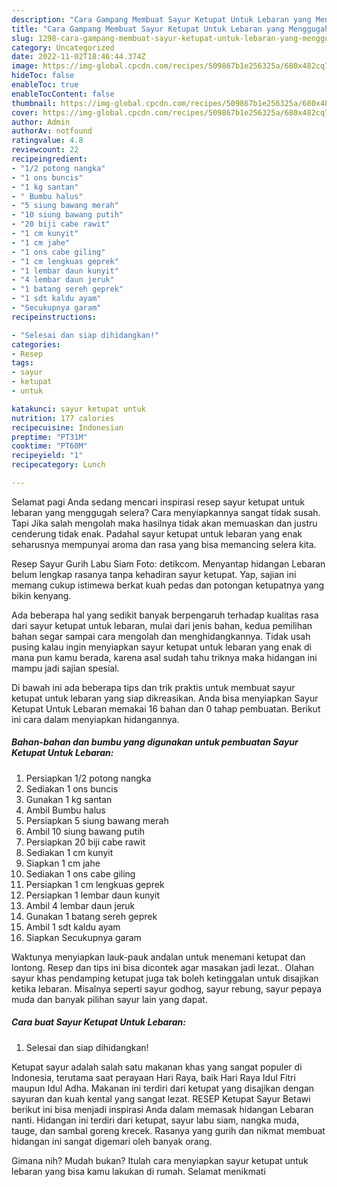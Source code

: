 ```yaml
---
description: "Cara Gampang Membuat Sayur Ketupat Untuk Lebaran yang Menggugah Selera, Buat Buka Puasa}"
title: "Cara Gampang Membuat Sayur Ketupat Untuk Lebaran yang Menggugah Selera, Buat Buka Puasa}"
slug: 1298-cara-gampang-membuat-sayur-ketupat-untuk-lebaran-yang-menggugah-selera-buat-buka-puasa
category: Uncategorized
date: 2022-11-02T18:46:44.374Z
image: https://img-global.cpcdn.com/recipes/509867b1e256325a/680x482cq70/sayur-ketupat-untuk-lebaran-foto-resep-utama.jpg
hideToc: false
enableToc: true
enableTocContent: false
thumbnail: https://img-global.cpcdn.com/recipes/509867b1e256325a/680x482cq70/sayur-ketupat-untuk-lebaran-foto-resep-utama.jpg
cover: https://img-global.cpcdn.com/recipes/509867b1e256325a/680x482cq70/sayur-ketupat-untuk-lebaran-foto-resep-utama.jpg
author: Admin
authorAv: notfound
ratingvalue: 4.8
reviewcount: 22
recipeingredient:
- "1/2 potong nangka"
- "1 ons buncis"
- "1 kg santan"
- " Bumbu halus"
- "5 siung bawang merah"
- "10 siung bawang putih"
- "20 biji cabe rawit"
- "1 cm kunyit"
- "1 cm jahe"
- "1 ons cabe giling"
- "1 cm lengkuas geprek"
- "1 lembar daun kunyit"
- "4 lembar daun jeruk"
- "1 batang sereh geprek"
- "1 sdt kaldu ayam"
- "Secukupnya garam"
recipeinstructions:

- "Selesai dan siap dihidangkan!"
categories:
- Resep
tags:
- sayur
- ketupat
- untuk

katakunci: sayur ketupat untuk 
nutrition: 177 calories
recipecuisine: Indonesian
preptime: "PT31M"
cooktime: "PT60M"
recipeyield: "1"
recipecategory: Lunch

---
```



Selamat pagi Anda sedang mencari inspirasi resep sayur ketupat untuk lebaran yang menggugah selera? Cara menyiapkannya sangat tidak susah. Tapi Jika salah mengolah maka hasilnya tidak akan memuaskan dan justru cenderung tidak enak. Padahal sayur ketupat untuk lebaran yang enak seharusnya mempunyai aroma dan rasa yang bisa memancing selera kita.


Resep Sayur Gurih Labu Siam Foto: detikcom. Menyantap hidangan Lebaran belum lengkap rasanya tanpa kehadiran sayur ketupat. Yap, sajian ini memang cukup istimewa berkat kuah pedas dan potongan ketupatnya yang bikin kenyang.

Ada beberapa hal yang sedikit banyak berpengaruh terhadap kualitas rasa dari sayur ketupat untuk lebaran, mulai dari jenis bahan, kedua pemilihan bahan segar sampai cara mengolah dan menghidangkannya. Tidak usah pusing kalau ingin menyiapkan sayur ketupat untuk lebaran yang enak di mana pun kamu berada, karena asal sudah tahu triknya maka hidangan ini mampu jadi sajian spesial.


Di bawah ini ada beberapa tips dan trik praktis untuk membuat sayur ketupat untuk lebaran yang siap dikreasikan. Anda bisa menyiapkan Sayur Ketupat Untuk Lebaran memakai 16 bahan dan 0 tahap pembuatan. Berikut ini cara dalam menyiapkan hidangannya.

<!--inarticleads1-->

##### Bahan-bahan dan bumbu yang digunakan untuk pembuatan Sayur Ketupat Untuk Lebaran:

1. Persiapkan 1/2 potong nangka
1. Sediakan 1 ons buncis
1. Gunakan 1 kg santan
1. Ambil  Bumbu halus
1. Persiapkan 5 siung bawang merah
1. Ambil 10 siung bawang putih
1. Persiapkan 20 biji cabe rawit
1. Sediakan 1 cm kunyit
1. Siapkan 1 cm jahe
1. Sediakan 1 ons cabe giling
1. Persiapkan 1 cm lengkuas geprek
1. Persiapkan 1 lembar daun kunyit
1. Ambil 4 lembar daun jeruk
1. Gunakan 1 batang sereh geprek
1. Ambil 1 sdt kaldu ayam
1. Siapkan Secukupnya garam


Waktunya menyiapkan lauk-pauk andalan untuk menemani ketupat dan lontong. Resep dan tips ini bisa dicontek agar masakan jadi lezat.. Olahan sayur khas pendamping ketupat juga tak boleh ketinggalan untuk disajikan ketika lebaran. Misalnya seperti sayur godhog, sayur rebung, sayur pepaya muda dan banyak pilihan sayur lain yang dapat. 

<!--inarticleads2-->

##### Cara buat Sayur Ketupat Untuk Lebaran:


1. Selesai dan siap dihidangkan!

Ketupat sayur adalah salah satu makanan khas yang sangat populer di Indonesia, terutama saat perayaan Hari Raya, baik Hari Raya Idul Fitri maupun Idul Adha. Makanan ini terdiri dari ketupat yang disajikan dengan sayuran dan kuah kental yang sangat lezat. RESEP Ketupat Sayur Betawi berikut ini bisa menjadi inspirasi Anda dalam memasak hidangan Lebaran nanti. Hidangan ini terdiri dari ketupat, sayur labu siam, nangka muda, tauge, dan sambal goreng krecek. Rasanya yang gurih dan nikmat membuat hidangan ini sangat digemari oleh banyak orang. 

Gimana nih? Mudah bukan? Itulah cara menyiapkan sayur ketupat untuk lebaran yang bisa kamu lakukan di rumah. Selamat menikmati
